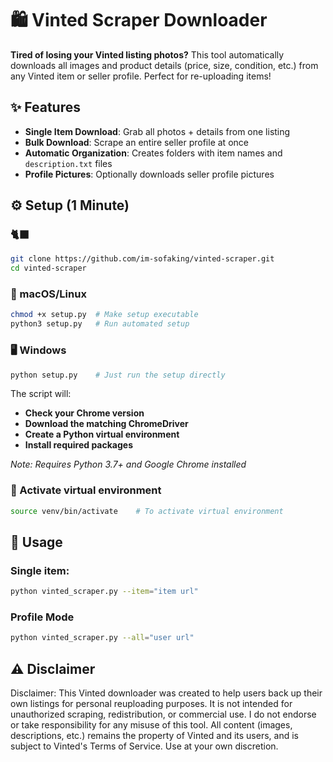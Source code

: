 # 🛍️ Vinted Scraper Downloader

**Tired of losing your Vinted listing photos?** This tool automatically downloads all images and product details (price, size, condition, etc.) from any Vinted item or seller profile. Perfect for re-uploading items!

## ✨ Features
- **Single Item Download**: Grab all photos + details from one listing
- **Bulk Download**: Scrape an entire seller profile at once
- **Automatic Organization**: Creates folders with item names and `description.txt` files
- **Profile Pictures**: Optionally downloads seller profile pictures

## ⚙️ Setup (1 Minute)

### 🐈‍⬛
```bash
git clone https://github.com/im-sofaking/vinted-scraper.git
cd vinted-scraper
```

### 🍎 macOS/Linux
```bash
chmod +x setup.py  # Make setup executable
python3 setup.py   # Run automated setup
```
### 🖥️ Windows
```bash
python setup.py    # Just run the setup directly
```
The script will:

- **Check your Chrome version**
- **Download the matching ChromeDriver**
- **Create a Python virtual environment**
- **Install required packages**

*Note: Requires Python 3.7+ and Google Chrome installed*

### 🐉 Activate virtual environment
```bash
source venv/bin/activate    # To activate virtual environment 
```

## 🚀 Usage 
### Single item:
```bash
python vinted_scraper.py --item="item url"
```
### Profile Mode
```bash
python vinted_scraper.py --all="user url"
```
## ⚠️ Disclaimer
Disclaimer: This Vinted downloader was created to help users back up their own listings for personal reuploading purposes. 
It is not intended for unauthorized scraping, redistribution, or commercial use. I do not endorse or take responsibility for any misuse of this tool. 
All content (images, descriptions, etc.) remains the property of Vinted and its users, and is subject to Vinted's Terms of Service. 
Use at your own discretion.

